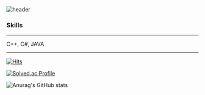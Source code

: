 ![header](https://capsule-render.vercel.app/api?type=cylinder&height=200&color=timeAuto&text=Hi%20I'm%20Saerom&section=header&textBg=false)


### Skills
---
C++, C#, JAVA

---
[![Hits](https://hits.seeyoufarm.com/api/count/incr/badge.svg?url=https%3A%2F%2Fgithub.com%2Fgjbae1212%2Fhit-counter)]([https://hits.seeyoufarm.com](https://github.com/NonnaKwon))               


[![Solved.ac Profile](http://mazassumnida.wtf/api/v2/generate_badge?boj=백준아이디)](https://solved.ac/non1233/)



![Anurag's GitHub stats](https://github-readme-stats.vercel.app/api?username=NonnaKwon&show_icons=true&theme=radical)

